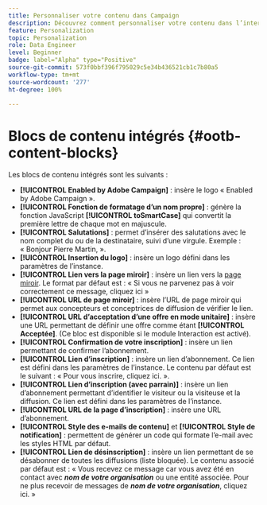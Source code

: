 ```yaml
---
title: Personnaliser votre contenu dans Campaign
description: Découvrez comment personnaliser votre contenu dans l’interface utilisateur web d’Adobe Campaign.
feature: Personalization
topic: Personalization
role: Data Engineer
level: Beginner
badge: label="Alpha" type="Positive"
source-git-commit: 573f0bbf396f795029c5e34b436521cb1c7b80a5
workflow-type: tm+mt
source-wordcount: '277'
ht-degree: 100%

---
```



# Blocs de contenu intégrés {#ootb-content-blocks}

Les blocs de contenu intégrés sont les suivants :

* **[!UICONTROL Enabled by Adobe Campaign]** : insère le logo « Enabled by Adobe Campaign ».
* **[!UICONTROL Fonction de formatage d’un nom propre]** : génère la fonction JavaScript **[!UICONTROL toSmartCase]** qui convertit la première lettre de chaque mot en majuscule.
* **[!UICONTROL Salutations]** : permet d’insérer des salutations avec le nom complet du ou de la destinataire, suivi d’une virgule. Exemple : « Bonjour Pierre Martin, ».
* **[!UICONTROL Insertion du logo]** : insère un logo défini dans les paramètres de l’instance.
* **[!UICONTROL Lien vers la page miroir]** : insère un lien vers la [page miroir](../content/mirror-page.md). Le format par défaut est : « Si vous ne parvenez pas à voir correctement ce message, cliquez ici »
* **[!UICONTROL URL de page miroir]** : insère l’URL de page miroir qui permet aux concepteurs et conceptrices de diffusion de vérifier le lien.
* **[!UICONTROL URL d’acceptation d’une offre en mode unitaire]** : insère une URL permettant de définir une offre comme étant **[!UICONTROL Acceptée]**. (Ce bloc est disponible si le module Interaction est activé).
* **[!UICONTROL Confirmation de votre inscription]** : insère un lien permettant de confirmer l’abonnement.
* **[!UICONTROL Lien d’inscription]** : insère un lien d’abonnement. Ce lien est défini dans les paramètres de l’instance. Le contenu par défaut est le suivant : « Pour vous inscrire, cliquez ici. ».
* **[!UICONTROL Lien d’inscription (avec parrain)]** : insère un lien d’abonnement permettant d’identifier le visiteur ou la visiteuse et la diffusion. Ce lien est défini dans les paramètres de l’instance.
* **[!UICONTROL URL de la page d’inscription]** : insère une URL d’abonnement.
* **[!UICONTROL Style des e-mails de contenu]** et **[!UICONTROL Style de notification]** : permettent de générer un code qui formate l’e-mail avec les styles HTML par défaut.
* **[!UICONTROL Lien de désinscription]** : insère un lien permettant de se désabonner de toutes les diffusions (liste bloquée). Le contenu associé par défaut est : « Vous recevez ce message car vous avez été en contact avec ***nom de votre organisation*** ou une entité associée. Pour ne plus recevoir de messages de ***nom de votre organisation***, cliquez ici. »
